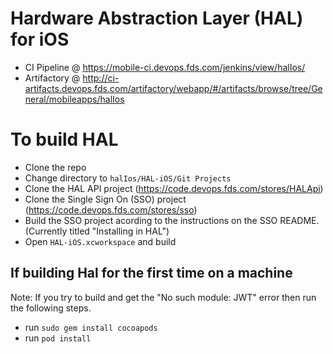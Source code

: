 # Hardware Abstraction Layer (HAL) for iOS 

- CI Pipeline @ https://mobile-ci.devops.fds.com/jenkins/view/halIos/
- Artifactory @ http://ci-artifacts.devops.fds.com/artifactory/webapp/#/artifacts/browse/tree/General/mobileapps/halIos

# To build HAL

- Clone the repo
- Change directory to `halIos/HAL-iOS/Git Projects`
- Clone the HAL API project (https://code.devops.fds.com/stores/HALApi)
- Clone the Single Sign On (SSO) project (https://code.devops.fds.com/stores/sso)
- Build the SSO project acording to the instructions on the SSO README. (Currently titled "Installing in HAL")
- Open `HAL-iOS.xcworkspace` and build

## If building Hal for the first time on a machine
Note: If you try to build and get the "No such module: JWT" error then run the following steps.
- run `sudo gem install cocoapods`
- run `pod install`